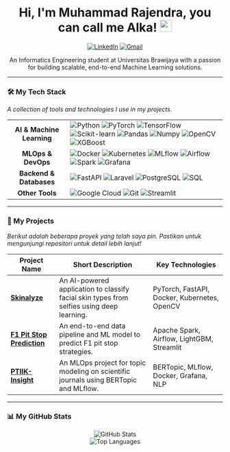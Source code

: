 <h1 align="center">
  Hi, I'm Muhammad Rajendra, you can call me Alka!
  <img src="https://media.giphy.com/media/hvRJCLFzcasrR4ia7z/giphy.gif" width="28">
</h1>

<p align="center">
  <a href="https://linkedin.com/in/alkadikna"><img src="https://img.shields.io/badge/LinkedIn-0A66C2?style=for-the-badge&logo=linkedin&logoColor=white" alt="LinkedIn"></a>
  <a href="mailto:mr.adikna@gmail.com"><img src="https://img.shields.io/badge/Gmail-D14836?style=for-the-badge&logo=gmail&logoColor=white" alt="Gmail"></a>
</p>

<p align="center">
  An Informatics Engineering student at Universitas Brawijaya with a passion for building scalable, end-to-end Machine Learning solutions.
</p>

---

### 🛠️ My Tech Stack
*A collection of tools and technologies I use in my projects.*

<table>
  <tr>
    <td align="center"><strong>AI & Machine Learning</strong></td>
    <td>
      <img src="https://img.shields.io/badge/Python-3776AB?style=for-the-badge&logo=python&logoColor=white" alt="Python">
      <img src="https://img.shields.io/badge/PyTorch-EE4C2C?style=for-the-badge&logo=pytorch&logoColor=white" alt="PyTorch">
      <img src="https://img.shields.io/badge/TensorFlow-FF6F00?style=for-the-badge&logo=tensorflow&logoColor=white" alt="TensorFlow">
      <img src="https://img.shields.io/badge/scikit--learn-F7931E?style=for-the-badge&logo=scikit-learn&logoColor=white" alt="Scikit-learn">
      <img src="https://img.shields.io/badge/Pandas-150458?style=for-the-badge&logo=pandas&logoColor=white" alt="Pandas">
      <img src="https://img.shields.io/badge/Numpy-013243?style=for-the-badge&logo=numpy&logoColor=white" alt="Numpy">
      <img src="https://img.shields.io/badge/OpenCV-5C3EE8?style=for-the-badge&logo=opencv&logoColor=white" alt="OpenCV">
      <img src="https://img.shields.io/badge/XGBoost-0060A0?style=for-the-badge&logo=xgboost&logoColor=white" alt="XGBoost">
    </td>
  </tr>
  <tr>
    <td align="center"><strong>MLOps & DevOps</strong></td>
    <td>
      <img src="https://img.shields.io/badge/Docker-2496ED?style=for-the-badge&logo=docker&logoColor=white" alt="Docker">
      <img src="https://img.shields.io/badge/Kubernetes-326CE5?style=for-the-badge&logo=kubernetes&logoColor=white" alt="Kubernetes">
      <img src="https://img.shields.io/badge/MLflow-0194E2?style=for-the-badge&logo=mlflow&logoColor=white" alt="MLflow">
      <img src="https://img.shields.io/badge/Apache%20Airflow-017CEE?style=for-the-badge&logo=apache-airflow&logoColor=white" alt="Airflow">
      <img src="https://img.shields.io/badge/Apache%20Spark-E25A1C?style=for-the-badge&logo=apache-spark&logoColor=white" alt="Spark">
      <img src="https://img.shields.io/badge/Grafana-F46800?style=for-the-badge&logo=grafana&logoColor=white" alt="Grafana">
    </td>
  </tr>
  <tr>
    <td align="center"><strong>Backend & Databases</strong></td>
    <td>
      <img src="https://img.shields.io/badge/FastAPI-009688?style=for-the-badge&logo=fastapi&logoColor=white" alt="FastAPI">
      <img src="https://img.shields.io/badge/Laravel-FF2D20?style=for-the-badge&logo=laravel&logoColor=white" alt="Laravel">
      <img src="https://img.shields.io/badge/PostgreSQL-4169E1?style=for-the-badge&logo=postgresql&logoColor=white" alt="PostgreSQL">
      <img src="https://img.shields.io/badge/SQL-4479A1?style=for-the-badge&logo=databricks&logoColor=white" alt="SQL">
    </td>
  </tr>
  <tr>
    <td align="center"><strong>Other Tools</strong></td>
    <td>
        <img src="https://img.shields.io/badge/Google%20Cloud-4285F4?style=for-the-badge&logo=google-cloud&logoColor=white" alt="Google Cloud">
        <img src="https://img.shields.io/badge/Git-F05032?style=for-the-badge&logo=git&logoColor=white" alt="Git">
        <img src="https://img.shields.io/badge/Streamlit-FF4B4B?style=for-the-badge&logo=streamlit&logoColor=white" alt="Streamlit">
    </td>
  </tr>
</table>

---

### 🚀 My Projects
*Berikut adalah beberapa proyek yang telah saya pin. Pastikan untuk mengunjungi repositori untuk detail lebih lanjut!*

| Project Name | Short Description | Key Technologies |
|--------------|-------------------|------------------|
| **[Skinalyze](https://github.com/alkadikna/skin-type-detector)** | An AI-powered application to classify facial skin types from selfies using deep learning. | PyTorch, FastAPI, Docker, Kubernetes, OpenCV |
| **[F1 Pit Stop Prediction](https://github.com/alkadikna/f1-pitstop-pipeline)** | An end-to-end data pipeline and ML model to predict F1 pit stop strategies. | Apache Spark, Airflow, LightGBM, Streamlit |
| **[PTIIK-Insight](https://github.com/alkadikna/PTIIKInsight)** | An MLOps project for topic modeling on scientific journals using BERTopic and MLflow. | BERTopic, MLflow, Docker, Grafana, NLP |

---

### 📊 My GitHub Stats

<p align="center">
  <img src="https://github-readme-stats.vercel.app/api?username=alkadikna&show_icons=true&theme=tokyonight&hide_border=true&include_all_commits=true&count_private=true" alt="GitHub Stats">
  <br>
  <img src="https://github-readme-stats.vercel.app/api/top-langs/?username=alkadikna&layout=compact&theme=tokyonight&hide_border=true" alt="Top Languages">
</p>
